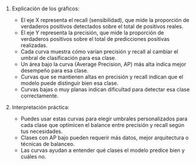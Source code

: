 1. Explicación de los gráficos:
    - El eje X representa el recall (sensibilidad), que mide la proporción de verdaderos positivos detectados sobre el total de positivos reales.
    - El eje Y representa la precisión, que mide la proporción de verdaderos positivos sobre el total de predicciones positivas realizadas.
    - Cada curva muestra cómo varían precisión y recall al cambiar el umbral de clasificación para esa clase.
    - Un área bajo la curva (Average Precision, AP) más alta indica mejor desempeño para esa clase.
    - Curvas que se mantienen altas en precisión y recall indican que el modelo puede distinguir bien esa clase.
    - Curvas bajas o muy planas indican dificultad para detectar esa clase correctamente.

2. Interpretación práctica:
    - Puedes usar estas curvas para elegir umbrales personalizados para cada clase que optimicen el balance entre precisión y recall según tus necesidades.
    - Clases con AP bajo pueden requerir más datos, mejor arquitectura o técnicas de balanceo.
    - Las curvas ayudan a entender qué clases el modelo predice bien y cuáles no.